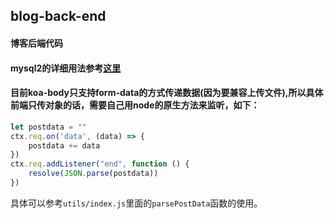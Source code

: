 ## blog-back-end

#### 博客后端代码

#### mysql2的详细用法参考[这里](https://github.com/sidorares/node-mysql2/tree/master/documentation_zh-cn)

#### 目前koa-body只支持form-data的方式传递数据(因为要兼容上传文件),所以具体前端只传对象的话，需要自己用node的原生方法来监听，如下：

```javascript
let postdata = ""
ctx.req.on('data', (data) => {
    postdata += data
})
ctx.req.addListener("end", function () {
    resolve(JSON.parse(postdata))
})
```
具体可以参考```utils/index.js```里面的```parsePostData```函数的使用。
